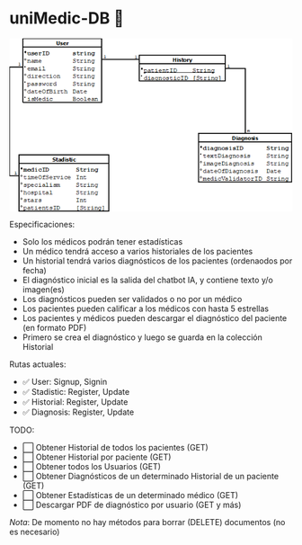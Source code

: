 # uniMedic-DB 💾

<p align="center">
  <img align="center" src="diagramaDB.png" alt="uniMedicDB">
</p>

Especificaciones:
- Solo los médicos podrán tener estadísticas
- Un médico tendrá acceso a varios historiales de los pacientes
- Un historial tendrá varios diagnósticos de los pacientes (ordenaodos por fecha)
- El diagnóstico inicial es la salida del chatbot IA, y contiene texto y/o imagen(es)
- Los diagnósticos pueden ser validados o no por un médico
- Los pacientes pueden calificar a los médicos con hasta 5 estrellas
- Los pacientes y médicos pueden descargar el diagnóstico del paciente (en formato PDF)
- Primero se crea el diagnóstico y luego se guarda en la colección Historial

Rutas actuales:

- ✅ User: Signup, Signin
- ✅ Stadistic: Register, Update
- ✅ Historial: Register, Update
- ✅ Diagnosis: Register, Update

TODO:
- ⬜️ Obtener Historial de todos los pacientes (GET)
- ⬜️ Obtener Historial por paciente (GET)
- ⬜️ Obtener todos los Usuarios (GET)
- ⬜️ Obtener Diagnósticos de un determinado Historial de un paciente (GET)
- ⬜️ Obtener Estadísticas de un determinado médico (GET)
- ⬜️ Descargar PDF de diagnóstico por usuario (GET y más)

*Nota*: De momento no hay métodos para borrar (DELETE) documentos (no es necesario)